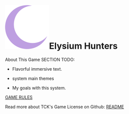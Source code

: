 

# ![Moon Logo](img/Moon.svg)Elysium Hunters

About This Game SECTION TODO:

- Flavorful immersive text.

- system main themes

- My goals with this system.



[GAME RULES](game_rules.md)



Read more about TCK's Game License on Github: [README](https://github.com/Hannah-Sloan/TODO)